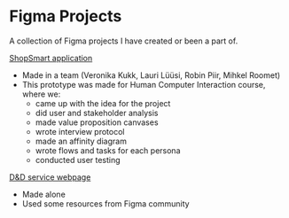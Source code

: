 # Figma Projects

A collection of Figma projects I have created or been a part of.

[ShopSmart application](https://www.figma.com/proto/YUEEdu3YH9h9ZVgnhvORRK/Final-Prototype?node-id=175-1157&starting-point-node-id=175%3A1157&hotspot-hints=0&mode=design&t=wUIRf0drvYaYXBIP-1)
* Made in a team (Veronika Kukk, Lauri Lüüsi, Robin Piir, Mihkel Roomet)
* This prototype was made for Human Computer Interaction course, where we:
  - came up with the idea for the project
  - did user and stakeholder analysis
  - made value proposition canvases
  - wrote interview protocol
  - made an affinity diagram
  - wrote flows and tasks for each persona
  - conducted user testing

[D&D service webpage](https://www.figma.com/proto/fBmC6TqYoJeKKI7LdUrmdK/2023DTD?node-id=12-173&starting-point-node-id=12%3A173&hotspot-hints=0&mode=design&t=XcAt1CniV0K6Q9QR-1)
* Made alone
* Used some resources from Figma community
